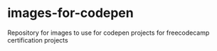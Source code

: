 # images-for-codepen
Repository for images to use for codepen projects for freecodecamp certification projects

